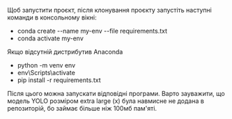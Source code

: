 Щоб запустити проєкт, після клонування проєкту запустіть наступні команди в консольному вікні:
- conda create --name my-env --file requirements.txt
- conda activate my-env

Якщо відсутній дистрибутив Anaconda
- python -m venv env
- env\Scripts\activate
- pip install -r requirements.txt

Після цього можна запускати відповідні програми. Варто зауважити, що модель YOLO розміром extra large (x) була навмисне не додана в репозиторій, бо займає більше ніж 100мб пам'яті.

